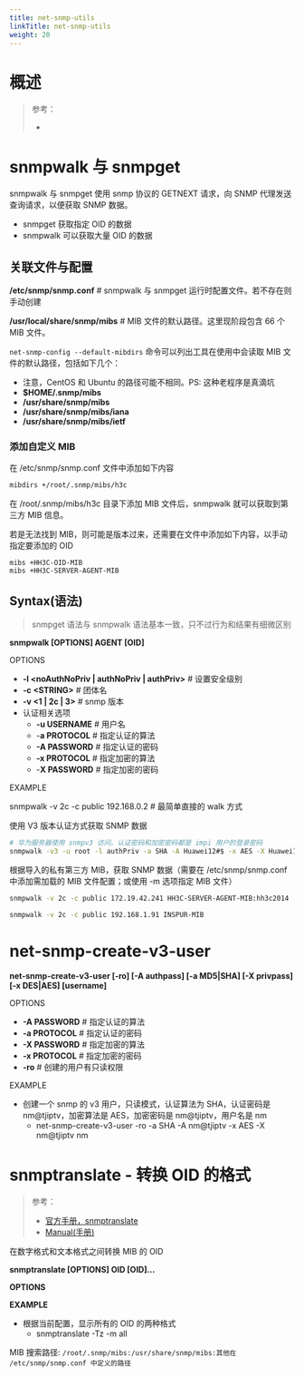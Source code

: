 ```yaml
---
title: net-snmp-utils
linkTitle: net-snmp-utils
weight: 20
---
```


# 概述

> 参考：
>
> - 

# snmpwalk 与 snmpget

snmpwalk 与 snmpget 使用 snmp 协议的 GETNEXT 请求，向 SNMP 代理发送查询请求，以便获取 SNMP 数据。

- snmpget 获取指定 OID 的数据
- snmpwalk 可以获取大量 OID 的数据

## 关联文件与配置

**/etc/snmp/snmp.conf** # snmpwalk 与 snmpget 运行时配置文件。若不存在则手动创建

**/usr/local/share/snmp/mibs** # MIB 文件的默认路径。这里现阶段包含 66 个 MIB 文件。

`net-snmp-config --default-mibdirs` 命令可以列出工具在使用中会读取 MIB 文件的默认路径，包括如下几个：

- 注意，CentOS 和 Ubuntu 的路径可能不相同。PS: 这种老程序是真滴坑
- **$HOME/.snmp/mibs**
- **/usr/share/snmp/mibs**
- **/usr/share/snmp/mibs/iana**
- **/usr/share/snmp/mibs/ietf**

### 添加自定义 MIB

在 /etc/snmp/snmp.conf 文件中添加如下内容

```bash
mibdirs +/root/.snmp/mibs/h3c
```

在 /root/.snmp/mibs/h3c 目录下添加 MIB 文件后，snmpwalk 就可以获取到第三方 MIB 信息。

若是无法找到 MIB，则可能是版本过来，还需要在文件中添加如下内容，以手动指定要添加的 OID

```text
mibs +HH3C-OID-MIB
mibs +HH3C-SERVER-AGENT-MIB
```

## Syntax(语法)

> snmpget 语法与 snmpwalk 语法基本一致，只不过行为和结果有细微区别

**snmpwalk \[OPTIONS] AGENT \[OID]**

OPTIONS

- **-l \<noAuthNoPriv | authNoPriv | authPriv>** # 设置安全级别
- **-c \<STRING>** # 团体名
- **-v <1 | 2c | 3>** # snmp 版本
- 认证相关选项
  - **-u USERNAME** # 用户名
  - -**a PROTOCOL** # 指定认证的算法
  - **-A PASSWORD** # 指定认证的密码
  - **-x PROTOCOL** # 指定加密的算法
  - -**X PASSWORD** # 指定加密的密码

EXAMPLE

snmpwalk -v 2c -c public 192.168.0.2 # 最简单直接的 walk 方式

使用 V3 版本认证方式获取 SNMP 数据

```bash
# 华为服务器使用 snmpv3 访问。认证密码和加密密码都是 impi 用户的登录密码
snmpwalk -v3 -u root -l authPriv -a SHA -A Huawei12#$ -x AES -X Huawei12#$ 192.168.1.82
```

根据导入的私有第三方 MIB，获取 SNMP 数据（需要在 /etc/snmp/snmp.conf 中添加需加载的 MIB 文件配置；或使用 -m 选项指定 MIB 文件）

```bash
snmpwalk -v 2c -c public 172.19.42.241 HH3C-SERVER-AGENT-MIB:hh3c2014

snmpwalk -v 2c -c public 192.168.1.91 INSPUR-MIB
```

# net-snmp-create-v3-user

**net-snmp-create-v3-user \[-ro] \[-A authpass] \[-a MD5|SHA] \[-X privpass] \[-x DES|AES] \[username]**

OPTIONS

- **-A PASSWORD** # 指定认证的算法
- **-a PROTOCOL** # 指定认证的密码
- **-X PASSWORD** # 指定加密的算法
- **-x PROTOCOL** # 指定加密的密码
- **-ro** # 创建的用户有只读权限

EXAMPLE

- 创建一个 snmp 的 v3 用户，只读模式，认证算法为 SHA，认证密码是 nm@tjiptv，加密算法是 AES，加密密码是 nm@tjiptv，用户名是 nm
  - net-snmp-create-v3-user -ro -a SHA -A nm@tjiptv -x AES -X nm@tjiptv nm

# snmptranslate - 转换 OID 的格式

> 参考：
> 
> - [官方手册，snmptranslate](http://net-snmp.sourceforge.net/docs/man/snmptranslate.html)
> - [Manual(手册)](https://man.cx/snmptranslate)

在数字格式和文本格式之间转换 MIB 的 OID

**snmptranslate \[OPTIONS] OID \[OID]...**

**OPTIONS**

**EXAMPLE**

- 根据当前配置，显示所有的 OID 的两种格式
  - snmptranslate -Tz -m all

MIB 搜索路径: `/root/.snmp/mibs:/usr/share/snmp/mibs:其他在 /etc/snmp/snmp.conf 中定义的路径`